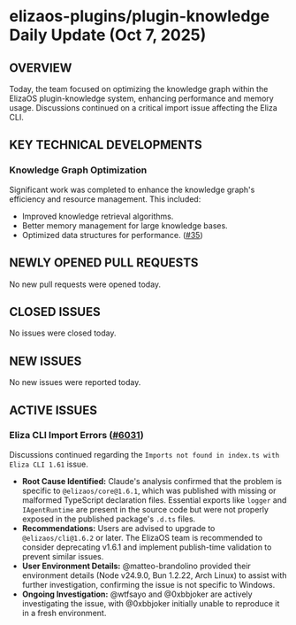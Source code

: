 # elizaos-plugins/plugin-knowledge Daily Update (Oct 7, 2025)
## OVERVIEW 
Today, the team focused on optimizing the knowledge graph within the ElizaOS plugin-knowledge system, enhancing performance and memory usage. Discussions continued on a critical import issue affecting the Eliza CLI.

## KEY TECHNICAL DEVELOPMENTS

### Knowledge Graph Optimization
Significant work was completed to enhance the knowledge graph's efficiency and resource management. This included:
- Improved knowledge retrieval algorithms.
- Better memory management for large knowledge bases.
- Optimized data structures for performance.
([#35](https://github.com/elizaos-plugins/plugin-knowledge/pull/35))

## NEWLY OPENED PULL REQUESTS
No new pull requests were opened today.

## CLOSED ISSUES
No issues were closed today.

## NEW ISSUES
No new issues were reported today.

## ACTIVE ISSUES

### Eliza CLI Import Errors ([#6031](https://github.com/elizaos-plugins/plugin-knowledge/issues/6031))
Discussions continued regarding the `Imports not found in index.ts with Eliza CLI 1.61` issue.
- **Root Cause Identified:** Claude's analysis confirmed that the problem is specific to `@elizaos/core@1.6.1`, which was published with missing or malformed TypeScript declaration files. Essential exports like `logger` and `IAgentRuntime` are present in the source code but were not properly exposed in the published package's `.d.ts` files.
- **Recommendations:** Users are advised to upgrade to `@elizaos/cli@1.6.2` or later. The ElizaOS team is recommended to consider deprecating v1.6.1 and implement publish-time validation to prevent similar issues.
- **User Environment Details:** @matteo-brandolino provided their environment details (Node v24.9.0, Bun 1.2.22, Arch Linux) to assist with further investigation, confirming the issue is not specific to Windows.
- **Ongoing Investigation:** @wtfsayo and @0xbbjoker are actively investigating the issue, with @0xbbjoker initially unable to reproduce it in a fresh environment.